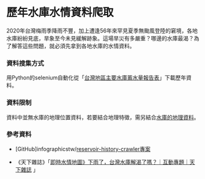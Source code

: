 # 歷年水庫水情資料爬取

2020年台灣梅雨季降雨不豐，加上遭逢56年來罕見夏季無颱風登陸的窘境，各地水庫紛紛見底，旱象至今未見緩解跡象。這場旱災有多嚴重？哪邊的水庫最渴？為了解答這些問題，就必須先拿到各地水庫的水情資料。

### 資料搜集方式
用Python的selenium自動化從「[台灣地區主要水庫蓄水量報告表](https://fhy.wra.gov.tw/ReservoirPage_2011/StorageCapacity.aspx)」下載歷年資料。

### 資料限制
資料中並無水庫的地理位置資料，若要結合地理特徵，需另結合[水庫的地理資料](https://gic.wra.gov.tw/Gis/Gic/DataIndex/Data/Main.aspx)。

### 參考資料
- [GitHub]infographicstw/[reservoir-history-crawler專案](https://github.com/infographicstw/reservoir-history-crawler)

- 《天下雜誌》「[即時水情地圖》下雨了，台灣水庫解渴了嗎？｜互動專題｜天下雜誌](https://web.cw.com.tw/drought-2021/index.html)
」
